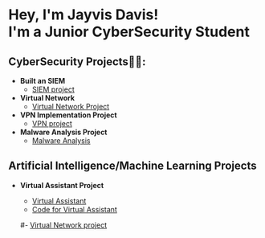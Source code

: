 <h1>Hey, I'm Jayvis Davis! <br/><a >I'm a Junior CyberSecurity Student</a> 
<h2> CyberSecurity Projects👨‍💻:</h2>

- <b>Built an SIEM</b>
  - [SIEM project](https://github.com/Jaygreat007/Built-an-SIEM-)
- <b>Virtual Network</b>
  - [Virtual Network Project](https://github.com/Jaygreat007/Virtual-Network-project/blob/main/README.md) <b><i></b></i>
- <b>VPN Implementation Project</b>
  - [VPN project](https://github.com/Jaygreat007/VPN-project/blob/main/README.md)
- <b>Malware Analysis Project</b>
  - [Malware Analysis](https://github.com/Jaygreat007/Malware-Analysis-lab/blob/main/README.md)

<h2>Artificial Intelligence/Machine Learning Projects</h2>






- <b>Virtual Assistant Project </b>
  - [Virtual Assistant](https://github.com/Jaygreat007/Virtual-Assistant-Project/blob/main/README.md)
  - [Code for Virtual Assistant](https://github.com/Jaygreat007/Main.Py/blob/main/main3.py)

  #- [Virtual Network project](https://github.com/Jaygreat007/Virtual-Network-project/blob/main/README.md) <b><i></b></i>

